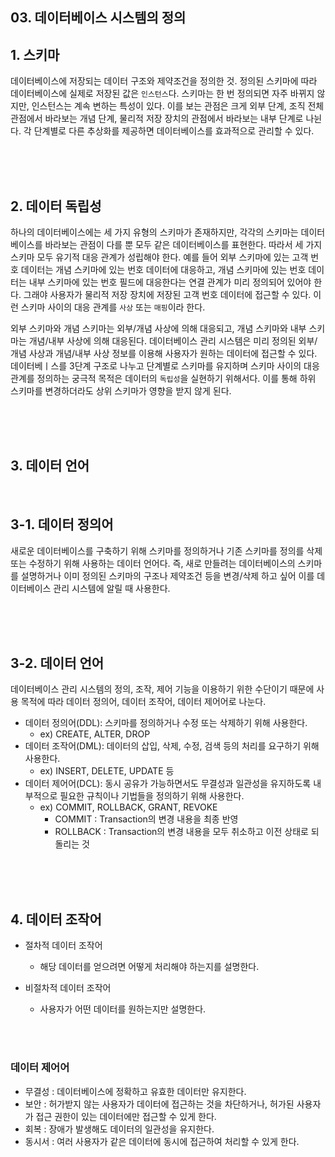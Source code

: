 ## 03. 데이터베이스 시스템의 정의

## 1. 스키마

데이터베이스에 저장되는 데이터 구조와 제약조건을 정의한 것. 정의된 스키마에 따라 데이터베이스에 실제로 저장된 값은 `인스턴스`다. 스키마는 한 번 정의되면 자주 바뀌지 않지만, 인스턴스는 계속 변하는 특성이 있다.
이를 보는 관점은 크게 외부 단계, 조직 전체 관점에서 바라보는 개념 단계, 물리적 저장 장치의 관점에서 바라보는 내부 단계로 나뉜다. 각 단계별로 다른 추상화를 제공하면 데이터베이스를 효과적으로 관리할 수 있다.

<br/><br/><br/>

## 2. 데이터 독립성

하나의 데이터베이스에는 세 가지 유형의 스키마가 존재하지만, 각각의 스키마는 데이터베이스를 바라보는 관점이 다를 뿐 모두 같은 데이터베이스를 표현한다. 따라서 세 가지 스키마 모두 유기적 대응 관계가 성립해야 한다.
예를 들어 외부 스키마에 있는 고객 번호 데이터는 개념 스키마에 있는 번호 데이터에 대응하고, 개념 스키마에 있는 번호 데이터는 내부 스키마에 있는 번호 필드에 대응한다는 연결 관계가 미리 정의되어 있어야 한다.
그래야 사용자가 물리적 저장 장치에 저장된 고객 번호 데이터에 접근할 수 있다. 이런 스키마 사이의 대응 관계를 `사상` 또는 `매핑`이라 한다.

외부 스키마와 개념 스키마는 외부/개념 사상에 의해 대응되고, 개념 스키마와 내부 스키마는 개념/내부 사상에 의해 대응된다. 데이터베이스 관리 시스템은 미리 정의된 외부/개념 사상과 개념/내부 사상 정보를 이용해
사용자가 원하는 데이터에 접근할 수 있다. 데이터베ㅣ스를 3단계 구조로 나누고 단계별로 스키마를 유지하며 스키마 사이의 대응 관계를 정의하는 궁극적 목적은 데이터의 `독립성`을 실현하기 위해서다. 이를 통해 하위
스키마를 변경하더라도 상위 스키마가 영향을 받지 않게 된다.

<br/><br/><br/>

## 3. 데이터 언어


<br/>

## 3-1. 데이터 정의어

새로운 데이터베이스를 구축하기 위해 스키마를 정의하거나 기존 스키마를 정의를 삭제 또는 수정하기 위해 사용하는 데이터 언어다. 즉, 새로 만들려는 데이터베이스의 스키마를 설명하거나 이미 정의된 스키마의 구조나
제약조건 등을 변경/삭제 하고 싶어 이를 데이터베이스 관리 시스템에 알릴 때 사용한다. 

<br/><br/><br/>

## 3-2. 데이터 언어 
데이터베이스 관리 시스템의 정의, 조작, 제어 기능을 이용하기 위한 수단이기 때문에 사용 목적에 따라 데이터 정의어, 데이터 조작어, 데이터 제어어로 나눈다. 

- 데이터 정의어(DDL): 스키마를 정의하거나 수정 또는 삭제하기 위해 사용한다.
  - ex) CREATE, ALTER, DROP
- 데이터 조작어(DML): 데이터의 삽입, 삭제, 수정, 검색 등의 처리를 요구하기 위해 사용한다.
  - ex) INSERT, DELETE, UPDATE 등 
- 데이터 제어어(DCL): 동시 공유가 가능하면서도 무결성과 일관성을 유지하도록 내부적으로 필요한 규칙이나 기법들을 정의하기 위해 사용한다. 
  - ex) COMMIT, ROLLBACK, GRANT, REVOKE
      - COMMIT : Transaction의 변경 내용을 최종 반영
      - ROLLBACK : Transaction의 변경 내용을 모두 취소하고 이전 상태로 되돌리는 것


<br/><br/><br/>

## 4. 데이터 조작어

- 절차적 데이터 조작어 
  - 해당 데이터를 얻으려면 어떻게 처리해야 하는지를 설명한다.
  
- 비절차적 데이터 조작어
  - 사용자가 어떤 데이터를 원하는지만 설명한다. 

<br/><br/>

### 데이터 제어어

- 무결성 : 데이터베이스에 정확하고 유효한 데이터만 유지한다.
- 보안 : 허가받지 않는 사용자가 데이터에 접근하는 것을 차단하거나, 허가된 사용자가 접근 권한이 있는 데이터에만 접근할 수 있게 한다. 
- 회복 : 장애가 발생해도 데이터의 일관성을 유지한다.
- 동시서 : 여러 사용자가 같은 데이터에 동시에 접근하여 처리할 수 있게 한다. 

<br/><br/>

## 